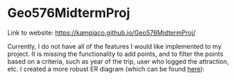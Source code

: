 # Geo576MidtermProj

Link to website: https://kampjaco.github.io/Geo576MidtermProj/

Currently, I do not have all of the features I would like implemented to my project.  It is missing the functionality to add points, and to filter the points based on a criteria, such as year of the trip, user who logged the attraction, etc.  I created a more robust ER diagram (which can be found [here](https://github.com/Kampjaco/Geo576MidtermProj/blob/main/images/new_er.png)): 
